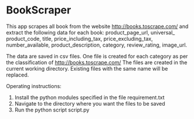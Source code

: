 # BookScraper
This app scrapes all book from the website http://books.toscrape.com/ and extract the following data for each book:
        product_page_url,
        universal_ product_code,
        title,
        price_including_tax,
        price_excluding_tax,
        number_available,
        product_description,
        category,
        review_rating,
        image_url.

The data are saved in csv files. One file is created for each category as per the classification of 
http://books.toscrape.com/
The files are created in the current working directory. Existing files with the same name will be replaced. 


Operating instructions:

1. Install the python modules specified in the file requirement.txt
2. Navigate to the directory where you want the files to be saved
3. Run the python script script.py




